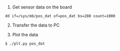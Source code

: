 1. Get sensor data on the board

```
dd if=/sys/mb/pos_dat of=pos_dat bs=280 count=1000
```

2. Transfer the data to PC

3. Plot the data

```
$ ./plt.py pos_dat
```
